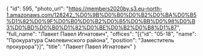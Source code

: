 {
    "id": 595,
    "photo_url": "https://members2020by.s3.eu-north-1.amazonaws.com/128242_%D0%9B%D0%B0%D0%B2%D0%BA%D0%B5%D1%82%D0%9F%D0%B0%D0%B2%D0%B5%D0%BB%D0%98%D0%B3%D0%BD%D0%B0%D1%82%D0%BE%D0%B2%D0%B8%D1%87",
    "full_name": "Лавкет Павел Игнатович",
    "offices": "[{\"id\": \"05-18\", \"name\": \"Прокуратура Смолевичского района\", \"position\": \"Заместитель прокурора\"}]",
    "title": "Лавкет Павел Игнатович"
}